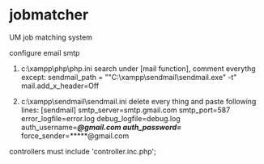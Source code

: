 jobmatcher
==========

UM job matching system


configure email smtp

1. 	c:\xampp\php\php.ini
	search under [mail function], comment everythg except:
	sendmail_path = "\"C:\xampp\sendmail\sendmail.exe\" -t"
	mail.add_x_header=Off

2.	c:\xampp\sendmail\sendmail.ini
	delete every thing and paste following lines:
	[sendmail]
	smtp_server=smtp.gmail.com
	smtp_port=587
	error_logfile=error.log
	debug_logfile=debug.log
	auth_username=*****@gmail.com
	auth_password=*****
	force_sender=*****@gmail.com
	
controllers 
	must include 'controller.inc.php';
	
